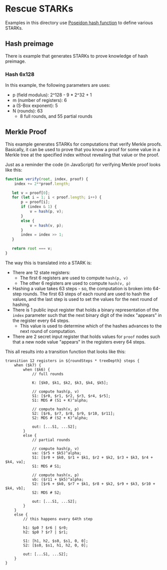 # Rescue STARKs

Examples in this directory use [Poseidon hash function](https://eprint.iacr.org/2019/458.pdf) to define various STARKs.

## Hash preimage
There is example that generates STARKs to prove knowledge of hash preimage.

### Hash 6x128

In this example, the following parameters are uses:
 * p (field modulus): 2^128 - 9 * 2^32 + 1
 * m (number of registers): 6
 * a (S-Box exponent): 5
 * N (rounds): 63
   * 8 full rounds, and 55 partial rounds

 ## Merkle Proof
 This example generates STARKs for computations that verify Merkle proofs. Basically, it can be used to prove that you know a proof for some value in a Merkle tree at the specified index without revealing that value or the proof.

 Just as a reminder the code (in JavaScript) for verifying Merkle proof looks like this:
 ```JavaScript
 function verify(root, index, proof) {
     index += 2**proof.length;

    let v = proof[0];
    for (let i = 1; i < proof.length; i++) {
        p = proof[i];
        if (index & 1) {
            v = hash(p, v);
        }
        else {
            v = hash(v, p);
        }
        index = index >> 1;
    }

    return root === v;
 }
 ```
The way this is translated into a STARK is:

* There are 12 state registers:
  * The first 6 registers are used to compute `hash(p, v)`
  * The other 6 registers are used to compute `hash(v, p)`
* Hashing a value takes 63 steps - so, the computation is broken into 64-step rounds. The first 63 steps of each round are used to hash the values, and the last step is used to set the values for the next round of hashing.
* There is 1 public input register that holds a binary representation of the `index` parameter such that the next binary digit of the index "appears" in the register every 64 steps.
  * This value is used to determine which of the hashes advances to the next round of computation.
* There are 2 secret input register that holds values for `proof` nodes such that a new node value "appears" in the registers every 64 steps.

This all results into a transition function that looks like this:
```
transition 12 registers in ${roundSteps * treeDepth} steps {
    when ($k7) {
        when ($k6) {
            // full rounds

            K: [$k0, $k1, $k2, $k3, $k4, $k5];
                
            // compute hash(p, v)
            S1: [$r0, $r1, $r2, $r3, $r4, $r5];
            S1: MDS # (S1 + K)^alpha;

            // compute hash(v, p)
            S2: [$r6, $r7, $r8, $r9, $r10, $r11];
            S2: MDS # (S2 + K)^alpha;

            out: [...S1, ...S2];
        }
        else {
            // partial rounds

            // compute hash(p, v)
            va: ($r5 + $k5)^alpha;
            S1: [$r0 + $k0, $r1 + $k1, $r2 + $k2, $r3 + $k3, $r4 + $k4, va];
            S1: MDS # S1;

            // compute hash(v, p)
            vb: ($r11 + $k5)^alpha;
            S2: [$r6 + $k0, $r7 + $k1, $r8 + $k2, $r9 + $k3, $r10 + $k4, vb];
            S2: MDS # S2;

            out: [...S1, ...S2];
        }
    }
    else {
        // this happens every 64th step

        h1: $p0 ? $r6 | $r0;
        h2: $p0 ? $r7 | $r1;

        S1: [h1, h2, $s0, $s1, 0, 0];
        S2: [$s0, $s1, h1, h2, 0, 0];

        out: [...S1, ...S2];
    }
}
```
